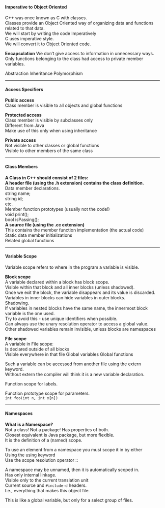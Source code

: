 #### Imperative to Object Oriented  

C++ was once known as C with classes.  
	Classes provide an Object Oriented way of organizing data and functions related to that data.  
We will start by writing the code Imperatively  
	C uses imperative style.  
	We will convert it to Object Oriented code.

**Encapsulation**
	We don’t give access to information in unnecessary ways.  
	Only functions belonging to the class had access to private member variables.

Abstraction
Inheritance
Polymorphism

---
#### Access Specifiers  
 
**Public access**  
	Class member is visible to all objects and global functions

**Protected access**  
	Class member is visible by subclasses only  
	Different from Java  
	Make use of this only when using inheritance

**Private access**  
	Not visible to other classes or global functions  
	Visible to other members of the same class

---
#### Class Members  

**A Class in C++ should consist of 2 files:**  
	**A header file (using the .h extension) contains the class definition.**  
		Data member declarations.  
			string name;  
			string id;  
			etc.  
		Member function prototypes (usually not the code!)  
			void print();  
			bool isPassing();  
	**A source file (using the .cc extension)**  
		This contains the member function implementation (the actual code)  
		Static data member initializations  
		Related global functions

---
#### Variable Scope  

Variable scope refers to where in the program a variable is visible.  

**Block scope**  
A variable declared within a block has block scope.  
	Visible within that block and all inner blocks (unless shadowed).  
	Once we exit the block, the variable disappears and its value is discarded.  
	Variables in inner blocks can hide variables in outer blocks.  
		Shadowing.  
	If variables in nested blocks have the same name, the innermost block variable is the one used.  
		Try to avoid this - use unique identifiers when possible.  
	Can always use the unary resolution operator to access a global value.  
	Other shadowed variables remain invisible, unless blocks are namespaces

**File scope**  
A variable in File scope:  
	Is declared outside of all blocks  
	Visible everywhere in that file
		Global variables
		Global functions  

Such a variable can be accessed from another file using the extern keyword.  
	Without extern the compiler will think it is a new variable declaration.

Function scope for labels.  

Function prototype scope for parameters.  
	`int foo(int n, int x[n])`


---
#### Namespaces

**What is a Namespace?**  
	Not a class! Not a package! Has properties of both.  
	Closest equivalent is Java package, but more flexible.  
	It is the definition of a (named) scope.  

To use an element from a namespace you must scope it in by either  
	Using the using keyword  
	Use the scope resolution operator ::

A namespace may be unnamed, then it is automatically scoped in.  
	Has only internal linkage.  
	Visible only to the current translation unit  
		Current source and `#include-d` headers.  
		I.e., everything that makes this object file.  

This is like a global variable, but only for a select group of files.